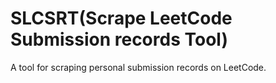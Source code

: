 # SLCSRT(Scrape LeetCode Submission records Tool)
A tool for scraping personal submission records on LeetCode.
